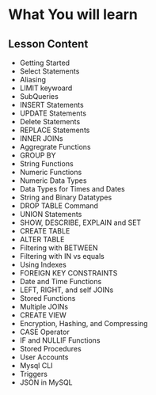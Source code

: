 # What You will learn
## Lesson Content

- Getting Started
- Select Statements
- Aliasing
- LIMIT keywoard
- SubQueries
- INSERT Statements
- UPDATE Statements
- Delete Statements
- REPLACE Statements
- INNER JOINs
- Aggregrate Functions
- GROUP BY
- String Functions
- Numeric Functions
- Numeric Data Types
- Data Types for Times and Dates
- String and Binary Datatypes
- DROP TABLE Command
- UNION Statements
- SHOW, DESCRIBE, EXPLAIN and SET
- CREATE TABLE
- ALTER TABLE
- Filtering with BETWEEN
- Filtering with IN vs equals
- Using Indexes
- FOREIGN KEY CONSTRAINTS
- Date and Time Functions
- LEFT, RIGHT, and self JOINs
- Stored Functions
- Multiple JOINs
- CREATE VIEW
- Encryption, Hashing, and Compressing
- CASE Operator 
- IF and NULLIF Functions
- Stored Procedures
- User Accounts
- Mysql CLI
- Triggers
- JSON in MySQL